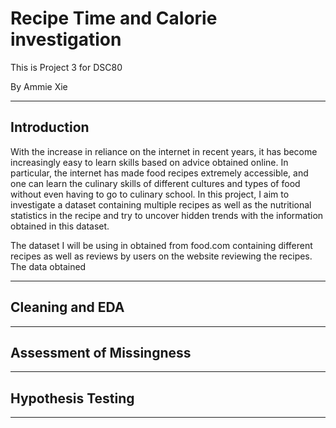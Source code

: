 # Recipe Time and Calorie investigation

This is Project 3 for DSC80

By Ammie Xie

---

## Introduction

With the increase in reliance on the internet in recent years, it has become increasingly easy to learn skills based on advice obtained online. In particular, the internet has made food recipes extremely accessible, and one can learn the culinary skills of different cultures and types of food without even having to go to culinary school. In this project, I aim to investigate a dataset containing multiple recipes as well as the nutritional statistics in the recipe and try to uncover hidden trends with the information obtained in this dataset. 

The dataset I will be using in obtained from food.com containing different recipes as well as reviews by users on the website reviewing the recipes. The data obtained  

---

## Cleaning and EDA

---

## Assessment of Missingness

---

## Hypothesis Testing

---
